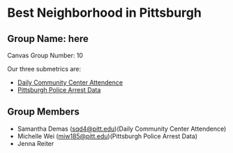 # Best Neighborhood in Pittsburgh

## Group Name: here

Canvas Group Number: 10

Our three submetrics are: 

- [Daily Community Center Attendence](https://data.wprdc.org/dataset/daily-community-center-attendance)
- [Pittsburgh Police Arrest Data](https://data.wprdc.org/dataset/arrest-data/resource/e03a89dd-134a-4ee8-a2bd-62c40aeebc6f)


## Group Members

- Samantha Demas (sqd4@pitt.edu)(Daily Community Center Attendence)
- Michelle Wei (miw185@pitt.edu)(Pittsburgh Police Arrest Data)
- Jenna Reiter